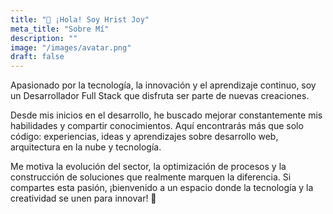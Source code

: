 ```yaml
---
title: "🚀 ¡Hola! Soy Hrist Joy"  
meta_title: "Sobre Mí"  
description: ""  
image: "/images/avatar.png"  
draft: false  
---  
```

Apasionado por la tecnología, la innovación y el aprendizaje continuo, soy un Desarrollador Full Stack que disfruta ser parte de nuevas creaciones.

Desde mis inicios en el desarrollo, he buscado mejorar constantemente mis habilidades y compartir conocimientos. Aquí encontrarás más que solo código: experiencias, ideas y aprendizajes sobre desarrollo web, arquitectura en la nube y tecnología.

Me motiva la evolución del sector, la optimización de procesos y la construcción de soluciones que realmente marquen la diferencia. Si compartes esta pasión, ¡bienvenido a un espacio donde la tecnología y la creatividad se unen para innovar! 🚀
